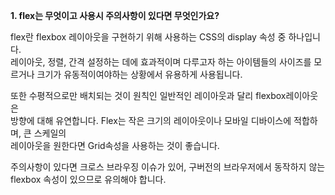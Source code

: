 **1. flex는 무엇이고 사용시 주의사항이 있다면 무엇인가요?**

flex란 flexbox 레이아웃을 구현하기 위해 사용하는 CSS의 display 속성 중 하나입니다.  
레이아웃, 정렬, 간격 설정하는 데에 효과적이며 다루고자 하는 아이템들의 사이즈를 모르거나
크기가 유동적이여야하는 상황에서 유용하게 사용됩니다. 

또한 수평적으로만 배치되는 것이 원칙인 일반적인 레이아웃과 달리 flexbox레이아웃은  
방향에 대해 유연합니다. Flex는 작은 크기의 레이아웃이나 모바일 디바이스에 적합하며, 큰 스케일의  
레이아웃을 원한다면 Grid속성을 사용하는 것이 좋습니다. 

주의사항이 있다면 크로스 브라우징 이슈가 있어, 구버전의 브라우저에서 동작하지 않는 flexbox 
속성이 있으므로 유의해야 합니다. 
